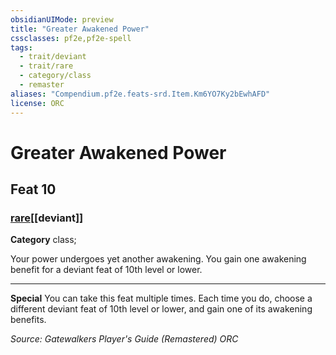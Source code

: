 ```yaml
---
obsidianUIMode: preview
title: "Greater Awakened Power"
cssclasses: pf2e,pf2e-spell
tags:
  - trait/deviant
  - trait/rare
  - category/class
  - remaster
aliases: "Compendium.pf2e.feats-srd.Item.Km6YO7Ky2bEwhAFD"
license: ORC
---
```

# Greater Awakened Power
## Feat 10
### [rare](rare "Rare Rarity Trait")[[deviant]]

**Category** class; 




Your power undergoes yet another awakening. You gain one awakening benefit for a deviant feat of 10th level or lower.

* * *

**Special** You can take this feat multiple times. Each time you do, choose a different deviant feat of 10th level or lower, and gain one of its awakening benefits.

*Source: Gatewalkers Player's Guide (Remastered)*
*ORC*